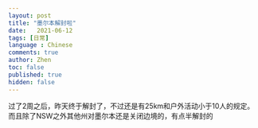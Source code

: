 ```yaml
---
layout: post
title: "墨尔本解封啦"
date:   2021-06-12
tags: [日常]
language : Chinese
comments: true
author: Zhen
toc: false
published: true
hidden: false
---
```

过了2周之后，昨天终于解封了，不过还是有25km和户外活动小于10人的规定。而且除了NSW之外其他州对墨尔本还是关闭边境的，有点半解封的
<!--stackedit_data:
eyJoaXN0b3J5IjpbODUyNDQ0NTcyXX0=
-->